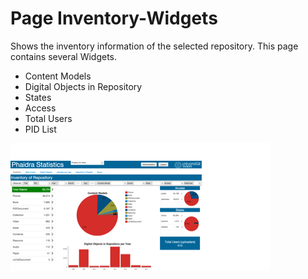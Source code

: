 # Page Inventory-Widgets
Shows the inventory information of the selected repository. This page contains several Widgets.

* Content Models
* Digital Objects in Repository
* States
* Access
* Total Users
* PID List
 

![](pageinventory-sample.png)
